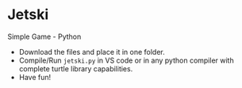 # Jetski
Simple Game - Python
- Download the files and place it in one folder.
- Compile/Run `jetski.py` in VS code or in any python compiler with complete turtle library capabilities.
- Have fun!
